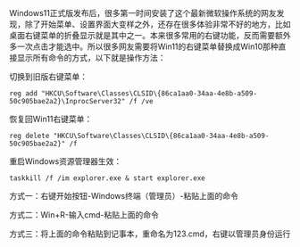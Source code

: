 Windows11正式版发布后，很多第一时间安装了这个最新微软操作系统的网友发现，除了开始菜单、设置界面大变样之外，还存在很多体验非常不好的地方，比如桌面右键菜单的折叠显示就是其中之一。本来很多常用的右键功能，反而需要额外多一次点击才能选中。所以很多网友需要将Win11的右键菜单替换成Win10那种直接显示所有命令的方式，以下就是操作方法：

切换到旧版右键菜单：

`reg add "HKCU\Software\Classes\CLSID\{86ca1aa0-34aa-4e8b-a509-50c905bae2a2}\InprocServer32" /f /ve`

恢复回Win11右键菜单：

`reg delete "HKCU\Software\Classes\CLSID\{86ca1aa0-34aa-4e8b-a509-50c905bae2a2}" /f`

重启Windows资源管理器生效：

`taskkill /f /im explorer.exe & start explorer.exe`

方式一：右键开始按钮-Windows终端（管理员）-粘贴上面的命令

方式二：Win+R-输入cmd-粘贴上面的命令

方式三：将上面的命令粘贴到记事本，重命名为123.cmd，右键以管理员身份运行